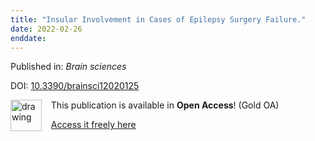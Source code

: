```yaml
---
title: "Insular Involvement in Cases of Epilepsy Surgery Failure."
date: 2022-02-26
enddate:
---
```


Published in: *Brain sciences*

DOI: [10.3390/brainsci12020125](https://doi.org/10.3390/brainsci12020125)

<img src="https://upload.wikimedia.org/wikipedia/commons/thumb/7/77/Open_Access_logo_PLoS_transparent.svg/800px-Open_Access_logo_PLoS_transparent.svg.png" alt="drawing" width="50" align="left"/> &nbsp;&nbsp;&nbsp;This publication is available in **Open Access**! (Gold OA)

&nbsp;&nbsp;&nbsp;[Access it freely here](https://www.mdpi.com/2076-3425/12/2/125/pdf?version=1642505340
)

